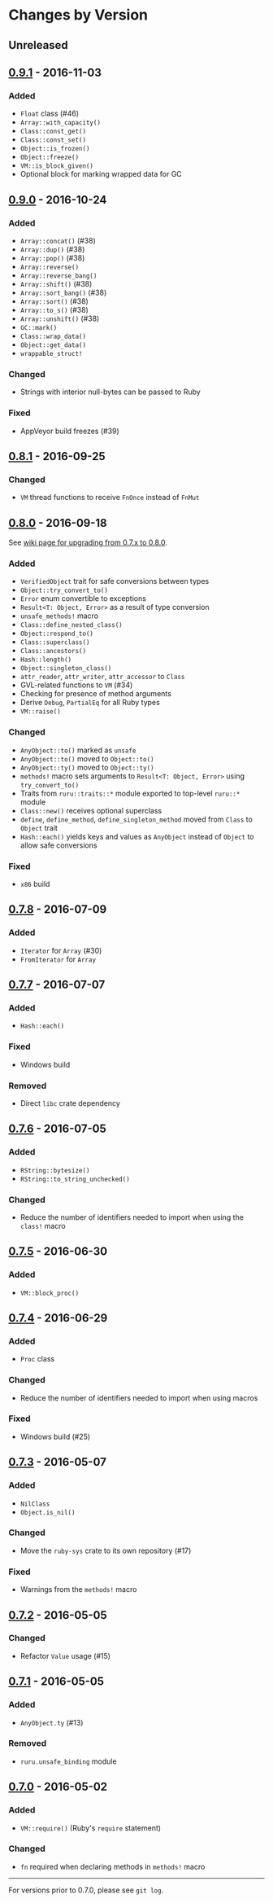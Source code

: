 # Changes by Version

## Unreleased

## [0.9.1] - 2016-11-03

### Added

* `Float` class (#46)
* `Array::with_capacity()`
* `Class::const_get()`
* `Class::const_set()`
* `Object::is_frozen()`
* `Object::freeze()`
* `VM::is_block_given()`
* Optional block for marking wrapped data for GC

## [0.9.0] - 2016-10-24

### Added

* `Array::concat()` (#38)
* `Array::dup()` (#38)
* `Array::pop()` (#38)
* `Array::reverse()`
* `Array::reverse_bang()`
* `Array::shift()` (#38)
* `Array::sort_bang()` (#38)
* `Array::sort()` (#38)
* `Array::to_s()` (#38)
* `Array::unshift()` (#38)
* `GC::mark()`
* `Class::wrap_data()`
* `Object::get_data()`
* `wrappable_struct!`

### Changed

* Strings with interior null-bytes can be passed to Ruby

### Fixed

* AppVeyor build freezes (#39)

## [0.8.1] - 2016-09-25

### Changed

* `VM` thread functions to receive `FnOnce` instead of `FnMut`

## [0.8.0] - 2016-09-18

See [wiki page for upgrading from 0.7.x to 0.8.0](https://github.com/d-unseductable/ruru/wiki/Upgrading-from-0.7-to-0.8).

### Added

* `VerifiedObject` trait for safe conversions between types
* `Object::try_convert_to()`
* `Error` enum convertible to exceptions
* `Result<T: Object, Error>` as a result of type conversion
* `unsafe_methods!` macro
* `Class::define_nested_class()`
* `Object::respond_to()`
* `Class::superclass()`
* `Class::ancestors()`
* `Hash::length()`
* `Object::singleton_class()`
* `attr_reader`, `attr_writer`, `attr_accessor` to `Class`
* GVL-related functions to `VM` (#34)
* Checking for presence of method arguments
* Derive `Debug`, `PartialEq` for all Ruby types
* `VM::raise()`

### Changed

* `AnyObject::to()` marked as `unsafe`
* `AnyObject::to()` moved to `Object::to()`
* `AnyObject::ty()` moved to `Object::ty()`
* `methods!` macro sets arguments to `Result<T: Object, Error>` using `try_convert_to()`
* Traits from `ruru::traits::*` module exported to top-level `ruru::*` module
* `Class::new()` receives optional superclass
* `define`, `define_method`, `define_singleton_method` moved from `Class` to `Object` trait
* `Hash::each()` yields keys and values as `AnyObject` instead of `Object` to allow safe conversions

### Fixed

* `x86` build

## [0.7.8] - 2016-07-09

### Added

* `Iterator` for `Array` (#30)
* `FromIterator` for `Array`

## [0.7.7] - 2016-07-07

### Added

* `Hash::each()`

### Fixed

* Windows build

### Removed

* Direct `libc` crate dependency

## [0.7.6] - 2016-07-05

### Added

* `RString::bytesize()`
* `RString::to_string_unchecked()`

### Changed

* Reduce the number of identifiers needed to import when using the `class!` macro

## [0.7.5] - 2016-06-30

### Added

* `VM::block_proc()`

## [0.7.4] - 2016-06-29

### Added

* `Proc` class

### Changed

* Reduce the number of identifiers needed to import when using macros

### Fixed

* Windows build (#25)

## [0.7.3] - 2016-05-07

### Added

* `NilClass`
* `Object.is_nil()`

### Changed

* Move the `ruby-sys` crate to its own repository (#17)

### Fixed

* Warnings from the `methods!` macro

## [0.7.2] - 2016-05-05

### Changed

* Refactor `Value` usage (#15)

## [0.7.1] - 2016-05-05

### Added

* `AnyObject.ty` (#13)

### Removed

* `ruru.unsafe_binding` module

## [0.7.0] - 2016-05-02

### Added

* `VM::require()` (Ruby's `require` statement)

### Changed

* `fn` required when declaring methods in `methods!` macro

----

For versions prior to 0.7.0, please see `git log`.

[0.9.1]: https://github.com/d-unseductable/ruru/compare/v0.9.0...v0.9.1
[0.9.0]: https://github.com/d-unseductable/ruru/compare/v0.8.1...v0.9.0
[0.8.1]: https://github.com/d-unseductable/ruru/compare/v0.8.0...v0.8.1
[0.8.0]: https://github.com/d-unseductable/ruru/compare/v0.7.8...v0.8.0
[0.7.8]: https://github.com/d-unseductable/ruru/compare/v0.7.7...v0.7.8
[0.7.7]: https://github.com/d-unseductable/ruru/compare/v0.7.6...v0.7.7
[0.7.6]: https://github.com/d-unseductable/ruru/compare/v0.7.5...v0.7.6
[0.7.5]: https://github.com/d-unseductable/ruru/compare/v0.7.4...v0.7.5
[0.7.4]: https://github.com/d-unseductable/ruru/compare/v0.7.3...v0.7.4
[0.7.3]: https://github.com/d-unseductable/ruru/compare/v0.7.2...v0.7.3
[0.7.2]: https://github.com/d-unseductable/ruru/compare/v0.7.1...v0.7.2
[0.7.1]: https://github.com/d-unseductable/ruru/compare/v0.7.0...v0.7.1
[0.7.0]: https://github.com/d-unseductable/ruru/compare/v0.6.0...v0.7.0

